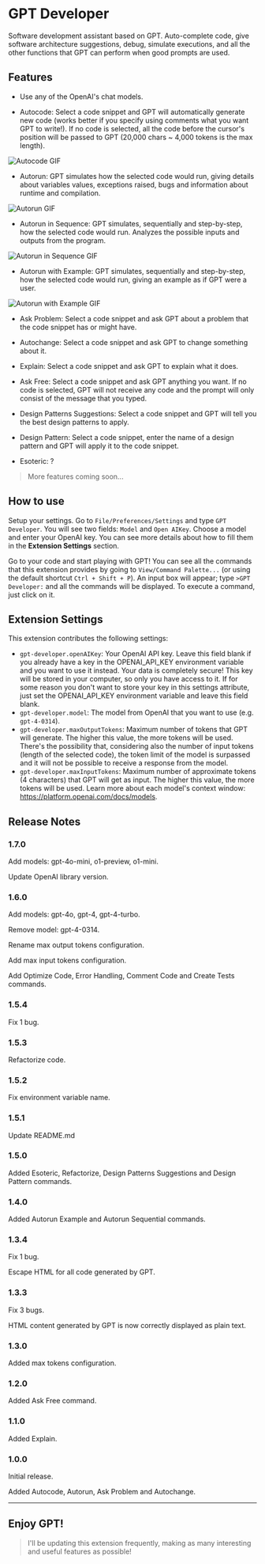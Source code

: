 # GPT Developer

Software development assistant based on GPT. Auto-complete code, give software architecture suggestions, debug, simulate executions, and all the other functions that GPT can perform when good prompts are used.

## Features

* Use any of the OpenAI's chat models.

* Autocode: Select a code snippet and GPT will automatically generate new code (works better if you specify using comments what you want GPT to write!). If no code is selected, all the code before the cursor's position will be passed to GPT (20,000 chars ~ 4,000 tokens is the max length).

![Autocode GIF](https://www.dropbox.com/s/d103qjdersuovk7/autocode.gif?dl=1)

* Autorun: GPT simulates how the selected code would run, giving details about variables values, exceptions raised, bugs and information about runtime and compilation.

![Autorun GIF](https://www.dropbox.com/s/75g6slq148y18e8/autorun.gif?dl=1)

* Autorun in Sequence: GPT simulates, sequentially and step-by-step, how the selected code would run. Analyzes the possible inputs and outputs from the program.

![Autorun in Sequence GIF](https://www.dropbox.com/s/xi7yh4dra0gn0ph/autorun-sequence.gif?dl=1)

* Autorun with Example: GPT simulates, sequentially and step-by-step, how the selected code would run, giving an example as if GPT were a user.

![Autorun with Example GIF](https://www.dropbox.com/s/ivb52xra59vb0t4/autorun-example.gif?dl=1)

* Ask Problem: Select a code snippet and ask GPT about a problem that the code snippet has or might have.

* Autochange: Select a code snippet and ask GPT to change something about it.

* Explain: Select a code snippet and ask GPT to explain what it does.

* Ask Free: Select a code snippet and ask GPT anything you want. If no code is selected, GPT will not receive any code and the prompt will only consist of the message that you typed.

* Design Patterns Suggestions: Select a code snippet and GPT will tell you the best design patterns to apply.

* Design Pattern: Select a code snippet, enter the name of a design pattern and GPT will apply it to the code snippet.

* Esoteric: ?

> More features coming soon...

## How to use

Setup your settings. Go to `File/Preferences/Settings` and type `GPT Developer`. You will see two fields: `Model` and `Open AIKey`. Choose a model and enter your OpenAI key. You can see more details about how to fill them in the **Extension Settings** section.

Go to your code and start playing with GPT! You can see all the commands that this extension provides by going to `View/Command Palette...` (or using the default shortcut `Ctrl + Shift + P`). An input box will appear; type `>GPT Developer:` and all the commands will be displayed. To execute a command, just click on it.

## Extension Settings

This extension contributes the following settings:

* `gpt-developer.openAIKey`: Your OpenAI API key. Leave this field blank if you already have a key in the OPENAI_API_KEY environment variable and you want to use it instead. Your data is completely secure! This key will be stored in your computer, so only you have access to it. If for some reason you don't want to store your key in this settings attribute, just set the OPENAI_API_KEY environment variable and leave this field blank.
* `gpt-developer.model`: The model from OpenAI that you want to use (e.g. `gpt-4-0314`).
* `gpt-developer.maxOutputTokens`: Maximum number of tokens that GPT will generate. The higher this value, the more tokens will be used. There's the possibility that, considering also the number of input tokens (length of the selected code), the token limit of the model is surpassed and it will not be possible to receive a response from the model.
* `gpt-developer.maxInputTokens`: Maximum number of approximate tokens (4 characters) that GPT will get as input. The higher this value, the more tokens will be used. Learn more about each model's context window: https://platform.openai.com/docs/models.

## Release Notes

### 1.7.0

Add models: gpt-4o-mini, o1-preview, o1-mini.

Update OpenAI library version.

### 1.6.0

Add models: gpt-4o, gpt-4, gpt-4-turbo.

Remove model: gpt-4-0314.

Rename max output tokens configuration.

Add max input tokens configuration.

Add Optimize Code, Error Handling, Comment Code and Create Tests commands.

### 1.5.4

Fix 1 bug.

### 1.5.3

Refactorize code.

### 1.5.2

Fix environment variable name.

### 1.5.1

Update README.md

### 1.5.0

Added Esoteric, Refactorize, Design Patterns Suggestions and Design Pattern commands.

### 1.4.0

Added Autorun Example and Autorun Sequential commands.

### 1.3.4

Fix 1 bug.

Escape HTML for all code generated by GPT.

### 1.3.3

Fix 3 bugs.

HTML content generated by GPT is now correctly displayed as plain text.

### 1.3.0

Added max tokens configuration.

### 1.2.0

Added Ask Free command.

### 1.1.0

Added Explain.

### 1.0.0

Initial release.

Added Autocode, Autorun, Ask Problem and Autochange.

---

## **Enjoy GPT!**

> I'll be updating this extension frequently, making as many interesting and useful features as possible!

